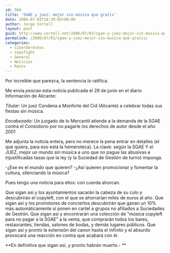 ```yaml
---
id: 584
title: 'SGAE y juez: mejor sin música que gratis'
date: 2006-07-03T18:39:02+00:00
author: Jorge Cortell
layout: post
guid: http://www.cortell.net/2006/07/03/sgae-y-juez-mejor-sin-musica-que-gratis/
permalink: /2006/07/03/sgae-y-juez-mejor-sin-musica-que-gratis/
categories:
  - CiberDerechos
  - Copyfight
  - General
  - Noticias
  - Rants
---
```

Por increí­ble que parezca, la sentencia lo ratifica.

Me enví­a _pescao_ esta noticia publicada el 29 de junio en el diario Información de Alicante:
  
_Titular_: Un juez Condena a Monforte del Cid (Alicante) a celebrar todas sus fiestas sin música.

_Encabezado_: Un juzgado de lo Mercantil atiende a la demanda de la SGAE contra el Consistorio por no pagarle los derechos de autor desde el año 2001

Me adjunta la noticia entera, pero no merece la pena entrar en detalles (el que quiera, para eso está la hemeroteca). La clave: según la SGAE Y el JUEZ, mejor un mundo sin música a uno que no pague las abusivas e injustificadas tasas que la ley (y la Suciedad de Gestión de turno) imponga.

-¿Ese es el mundo que quieren? -¿Así­ quieren promocionar y fomentar la cultura, silenciando la música?

Pues tengo una noticia para ellos: con cuerda ahorcan.

Que sigan así­ y los ayuntamientos sacarán la cabeza de su culo y descubrirán el copyleft, con el que se ahorrarí­an miles de euros al año. Que sigan así­ y los promotores de conciertos descubrirán que ganan un 10% más automáticamente si ponen en cartel a grupos no afiliados a Suciedades de Gestión. Que sigan así­ y encontrarán una colección de "música copyleft para no pagar a la SGAE" a la venta, que comprarán todos los bares, restaurantes, tiendas, salones de bodas, y demás lugares públicos. Que sigan así­ y pronto la extensión del canon hasta el infinito y el absurdo provocará una reacción en contra que acabará con él.
  
**En definitiva que sigan así­, y pronto habrán muerto.- **